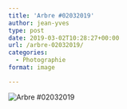 ```yaml
---
title: 'Arbre #02032019'
author: jean-yves
type: post
date: 2019-03-02T10:28:27+00:00
url: /arbre-02032019/
categories:
  - Photographie
format: image

---
```

![Arbre #02032019](./dsc4958.jpg)